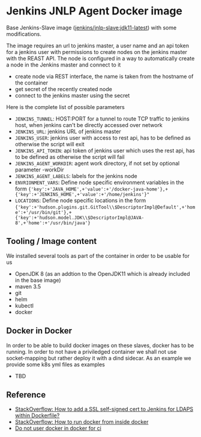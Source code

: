 # Jenkins JNLP Agent Docker image


Base Jenkins-Slave image ([jenkins/jnlp-slave:jdk11-latest](https://hub.docker.com/r/jenkins/jnlp-slave/)) with some modifications.

The image requires an url to jenkins master, a user name and an api token for a jenkins user with permissions to create nodes on the jenkins master with the REAST API. The node is configured in a way to automatically create a node in the Jenkins master and connect to it

- create node via REST interface, the name is taken from the hostname of the container
- get secret of the recently created node
- connect to the jenkins master using the secret

Here is the complete list of possible parameters

- `JENKINS_TUNNEL`: HOST:PORT for a tunnel to route TCP traffic to jenkins host, when jenkins can't be directly accessed over network
- `JENKINS_URL`: jenkins URL of jenkins master
- `JENKINS_USER`: jenkins user with access to rest api, has to be defined as otherwise the script will exit
- `JENKINS_API_TOKEN`: api token of jenkins user which uses the rest api, has to be defined as otherwise the script will fail
- `JENKINS_AGENT_WORKDIR`: agent work directory, if not set by optional parameter -workDir
- `JENKINS_AGENT_LABELS`: labels for the jenkins node
- `ENVRIONMENT_VARS`: Define node specific environment variables in the form
   ```{'key':+'JAVA_HOME',+'value':+'/docker-java-home'},+{'key':+'JENKINS_HOME',+'value':+'/home/jenkins'}"```
- `LOCATIONS`: Define node specific locations in the form
  ```{'key':+'hudson.plugins.git.GitTool\\$DescriptorImpl@Default',+'home':+'/usr/bin/git'},+{'key':+'hudson.model.JDK\\$DescriptorImpl@JAVA-8',+'home':+'/usr/bin/java'}```

## Tooling / Image content

We installed several tools as part of the container in order to be usable for us

- OpenJDK 8 (as an addtion to the OpenJDK11 which is already included in the base image)
- maven 3.5
- git
- helm
- kubectl
- docker

## Docker in Docker

In order to be able to build docker images on these slaves, docker has to be running. In order to not have a priviledged container we shall not use socket-mapping but rather deploy it with a dind sidecar. As an example we provide some k8s yml files as examples

- TBD

## Reference

- [StackOverflow: How to add a SSL self-signed cert to Jenkins for LDAPS within Dockerfile?](https://stackoverflow.com/questions/35304680/how-to-add-a-ssl-self-signed-cert-to-jenkins-for-ldaps-within-dockerfile/35304873#35304873)
- [StackOverflow: How to run docker from inside docker](https://stackoverflow.com/questions/27879713/is-it-ok-to-run-docker-from-inside-docker)
- [Do not user docker in docker for ci](https://jpetazzo.github.io/2015/09/03/do-not-use-docker-in-docker-for-ci/)